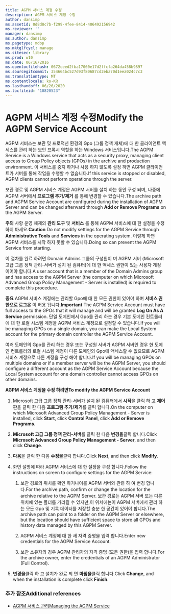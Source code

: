 ```yaml
---
title: AGPM 서비스 계정 수정
description: AGPM 서비스 계정 수정
author: dansimp
ms.assetid: 0d8d8c7b-f299-4fee-8414-406492156942
ms.reviewer: ''
manager: dansimp
ms.author: dansimp
ms.pagetype: mdop
ms.mktglfcycl: manage
ms.sitesec: library
ms.prod: w10
ms.date: 06/16/2016
ms.openlocfilehash: 0672ceed2fba17060e17d2ffcfa264da458b9897
ms.sourcegitcommit: 354664bc527d93f80687cd2eba70d1eea024c7c3
ms.translationtype: MT
ms.contentlocale: ko-KR
ms.lasthandoff: 06/26/2020
ms.locfileid: "10820523"
---
```

# <span data-ttu-id="c8eed-103">AGPM 서비스 계정 수정</span><span class="sxs-lookup"><span data-stu-id="c8eed-103">Modify the AGPM Service Account</span></span>


<span data-ttu-id="c8eed-104">AGPM 서비스는 보관 및 프로덕션 환경의 Gpo (그룹 정책 개체)에 대 한 클라이언트 액세스를 관리 하는 보안 프록시 역할을 하는 Windows 서비스입니다.</span><span class="sxs-lookup"><span data-stu-id="c8eed-104">The AGPM Service is a Windows service that acts as a security proxy, managing client access to Group Policy objects (GPOs) in the archive and production environment.</span></span> <span data-ttu-id="c8eed-105">이 서비스를 중지 하거나 사용 하지 않도록 설정 하면 AGPM 클라이언트가 서버를 통해 작업을 수행할 수 없습니다.</span><span class="sxs-lookup"><span data-stu-id="c8eed-105">If this service is stopped or disabled, AGPM clients cannot perform operations through the server.</span></span>

<span data-ttu-id="c8eed-106">보관 경로 및 AGPM 서비스 계정은 AGPM 서버를 설치 하는 동안 구성 되며, 나중에 AGPM 서버에서 **프로그램 추가/제거** 를 통해 변경할 수 있습니다.</span><span class="sxs-lookup"><span data-stu-id="c8eed-106">The archive path and AGPM Service Account are configured during the installation of AGPM Server and can be changed afterward through **Add or Remove Programs** on the AGPM Server.</span></span>

<span data-ttu-id="c8eed-107">**주의**  사항 운영 체제의 **관리 도구** 및 **서비스** 를 통해 AGPM 서비스에 대 한 설정을 수정 하지 마세요.</span><span class="sxs-lookup"><span data-stu-id="c8eed-107">**Caution** Do not modify settings for the AGPM Service through **Administrative Tools** and **Services** in the operating system.</span></span> <span data-ttu-id="c8eed-108">이렇게 하면 AGPM 서비스를 시작 하지 못할 수 있습니다.</span><span class="sxs-lookup"><span data-stu-id="c8eed-108">Doing so can prevent the AGPM Service from starting.</span></span>

 

<span data-ttu-id="c8eed-109">이 절차를 완료 하려면 Domain Admins 그룹의 구성원이 며 AGPM 서버 (Microsoft 고급 그룹 정책 관리-서버가 설치 된 컴퓨터)에 대 한 액세스 권한이 있는 사용자 계정 이어야 합니다.</span><span class="sxs-lookup"><span data-stu-id="c8eed-109">A user account that is a member of the Domain Admins group and has access to the AGPM Server (the computer on which Microsoft Advanced Group Policy Management - Server is installed) is required to complete this procedure.</span></span>

<span data-ttu-id="c8eed-110">**중요**  AGPM 서비스 계정에는 관리할 Gpo에 대 한 모든 권한이 있어야 하며 **서비스 권한으로 로그온** 이 허용 됩니다.</span><span class="sxs-lookup"><span data-stu-id="c8eed-110">**Important** The AGPM Service Account must have full access to the GPOs that it will manage and will be granted **Log On As A Service** permission.</span></span> <span data-ttu-id="c8eed-111">단일 도메인에서 Gpo를 관리 하는 경우 기본 도메인 컨트롤러에 대 한 로컬 시스템 계정을 AGPM 서비스 계정으로 설정할 수 있습니다.</span><span class="sxs-lookup"><span data-stu-id="c8eed-111">If you will be managing GPOs on a single domain, you can make the Local System account for the primary domain controller the AGPM Service Account.</span></span>

<span data-ttu-id="c8eed-112">여러 도메인의 Gpo를 관리 하는 경우 또는 구성원 서버가 AGPM 서버인 경우 한 도메인 컨트롤러의 로컬 시스템 계정이 다른 도메인의 Gpo에 액세스할 수 없으므로 AGPM 서비스 계정으로 다른 계정을 구성 해야 합니다.</span><span class="sxs-lookup"><span data-stu-id="c8eed-112">If you will be managing GPOs on multiple domains or if a member server will be the AGPM Server, you should configure a different account as the AGPM Service Account because the Local System account for one domain controller cannot access GPOs on other domains.</span></span>

 

**<span data-ttu-id="c8eed-113">AGPM 서비스 계정을 수정 하려면</span><span class="sxs-lookup"><span data-stu-id="c8eed-113">To modify the AGPM Service Account</span></span>**

1.  <span data-ttu-id="c8eed-114">Microsoft 고급 그룹 정책 관리-서버가 설치 된 컴퓨터에서 **시작**을 클릭 하 고 **제어판**을 클릭 한 다음 **프로그램 추가/제거**를 클릭 합니다.</span><span class="sxs-lookup"><span data-stu-id="c8eed-114">On the computer on which Microsoft Advanced Group Policy Management - Server is installed, click **Start**, click **Control Panel**, click **Add or Remove Programs**.</span></span>

2.  <span data-ttu-id="c8eed-115">**Microsoft 고급 그룹 정책 관리-서버**를 클릭 한 다음 **변경을**클릭 합니다.</span><span class="sxs-lookup"><span data-stu-id="c8eed-115">Click **Microsoft Advanced Group Policy Management - Server**, and then click **Change**.</span></span>

3.  <span data-ttu-id="c8eed-116">**다음**을 클릭 한 다음 **수정을**클릭 합니다.</span><span class="sxs-lookup"><span data-stu-id="c8eed-116">Click **Next**, and then click **Modify**.</span></span>

4.  <span data-ttu-id="c8eed-117">화면 설명에 따라 AGPM 서비스에 대 한 설정을 구성 합니다.</span><span class="sxs-lookup"><span data-stu-id="c8eed-117">Follow the instructions on screen to configure settings for the AGPM Service:</span></span>

    1.  <span data-ttu-id="c8eed-118">보관 경로의 위치를 확인 하거나이를 AGPM 서버와 관련 하 여 변경 합니다.</span><span class="sxs-lookup"><span data-stu-id="c8eed-118">For the archive path, confirm or change the location for the archive relative to the AGPM Server.</span></span> <span data-ttu-id="c8eed-119">보관 경로는 AGPM 서버 또는 다른 위치에 있는 폴더를 가리킬 수 있지만,이 위치에는이 AGPM 서버에서 관리 하는 모든 Gpo 및 기록 데이터를 저장할 충분 한 공간이 있어야 합니다.</span><span class="sxs-lookup"><span data-stu-id="c8eed-119">The archive path can point to a folder on the AGPM Server or elsewhere, but the location should have sufficient space to store all GPOs and history data managed by this AGPM Server.</span></span>

    2.  <span data-ttu-id="c8eed-120">AGPM 서비스 계정에 대 한 새 자격 증명을 입력 합니다.</span><span class="sxs-lookup"><span data-stu-id="c8eed-120">Enter new credentials for the AGPM Service Account.</span></span>

    3.  <span data-ttu-id="c8eed-121">보관 소유자의 경우 AGPM 관리자의 자격 증명 (모든 권한)을 입력 합니다.</span><span class="sxs-lookup"><span data-stu-id="c8eed-121">For the archive owner, enter the credentials of an AGPM Administrator (Full Control).</span></span>

5.  <span data-ttu-id="c8eed-122">**변경을**클릭 하 고 설치가 완료 되 면 **마침을**클릭 합니다.</span><span class="sxs-lookup"><span data-stu-id="c8eed-122">Click **Change**, and when the installation is complete click **Finish**.</span></span>

### <span data-ttu-id="c8eed-123">추가 참조</span><span class="sxs-lookup"><span data-stu-id="c8eed-123">Additional references</span></span>

-   [<span data-ttu-id="c8eed-124">AGPM 서비스 관리</span><span class="sxs-lookup"><span data-stu-id="c8eed-124">Managing the AGPM Service</span></span>](managing-the-agpm-service.md)

 

 





